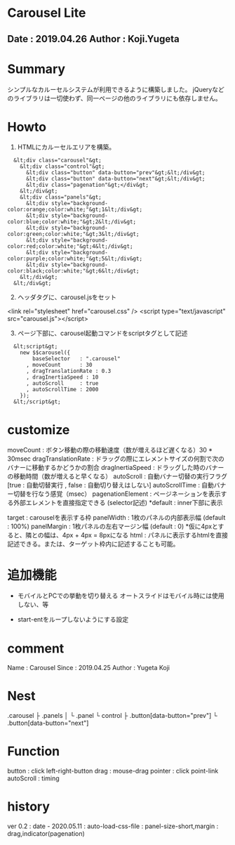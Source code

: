 Carousel Lite
==
Date   : 2019.04.26
Author : Koji.Yugeta
--


# Summary

  シンプルなカルーセルシステムが利用できるように構築しました。
  jQueryなどのライブラリは一切使わず、同一ページの他のライブラリにも依存しません。



# Howto

1. HTMLにカルーセルエリアを構築。
```
  &lt;div class="carousel"&gt;
    &lt;div class="control"&gt;
      &lt;div class="button" data-button="prev"&gt;&lt;/div&gt;
      &lt;div class="button" data-button="next"&gt;&lt;/div&gt;
      &lt;div class="pagenation"&gt;</div&gt;
    &lt;/div&gt;
    &lt;div class="panels"&gt;
      &lt;div style="background-color:orange;color:white;"&gt;1&lt;/div&gt;
      &lt;div style="background-color:blue;color:white;"&gt;2&lt;/div&gt;
      &lt;div style="background-color:green;color:white;"&gt;3&lt;/div&gt;
      &lt;div style="background-color:red;color:white;"&gt;4&lt;/div&gt;
      &lt;div style="background-color:purple;color:white;"&gt;5&lt;/div&gt;
      &lt;div style="background-color:black;color:white;"&gt;6&lt;/div&gt;
    &lt;/div&gt;
  &lt;/div&gt;
```

2. ヘッダタグに、carousel.jsをセット

  &lt;link rel="stylesheet" href="carousel.css" /&gt;
  &lt;script type="text/javascript" src="carousel.js"&gt;&lt;/script&gt;

3. ページ下部に、carousel起動コマンドをscriptタグとして記述
```
  &lt;script&gt;
    new $$carousel({
        baseSelector   : ".carousel"
      , moveCount      : 30
      , dragTranslationRate : 0.3
      , dragInertiaSpeed : 10
      , autoScroll     : true
      , autoScrollTime : 2000
    });
  &lt;/script&gt;
```


# customize

  moveCount           : ボタン移動の際の移動速度（数が増えるほど遅くなる）30 * 30msec
  dragTranslationRate : ドラッグの際にエレメントサイズの何割で次のバナーに移動するかどうかの割合
  dragInertiaSpeed    : ドラッグした時のバナーの移動時間（数が増えると早くなる）
  autoScroll          : 自動バナー切替の実行フラグ [true : 自動切替実行 , false : 自動切り替えはしない]
  autoScrollTime      : 自動バナー切替を行なう感覚（msec）
  pagenationElement   : ページネーションを表示する外部エレメントを直接指定できる (selector記述) *default : inner下部に表示
   
  target              : carouselを表示する枠
  panelWidth          : 1枚のパネルの内部表示幅 (default : 100%)
  panelMargin         : 1枚パネルの左右マージン幅 (default : 0) *仮に4pxとすると、隣との幅は、4px + 4px = 8pxになる
  html                : パネルに表示するhtmlを直接記述できる。または、ターゲット枠内に記述することも可能。


# 追加機能
- モバイルとPCでの挙動を切り替える
  オートスライドはモバイル時には使用しない、等

- start-entをループしないようにする設定


# comment
  Name   : Carousel
  Since  : 2019.04.25
  Author : Yugeta Koji

  # Nest
  .carousel
  ├ .panels
  │ └  .panel
  └ control
    ├ .button[data-button="prev"]
    └ .button[data-button="next"]

  # Function
  button     : click left-right-button
  drag       : mouse-drag
  pointer    : click point-link
  autoScroll : timing

  # history
  ver 0.2 : date - 2020.05.11
          : auto-load-css-file
          : panel-size-short,margin
          : drag,indicator(pagenation)


